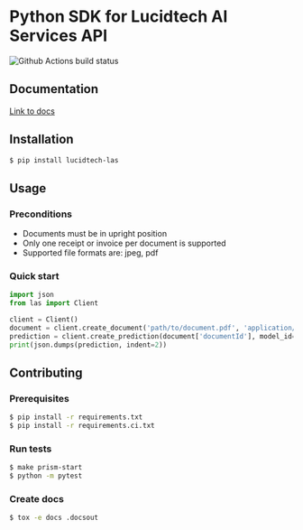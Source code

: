 # Python SDK for Lucidtech AI Services API

![Github Actions build status](https://github.com/LucidtechAI/las-sdk-python/workflows/main/badge.svg)

## Documentation

[Link to docs](https://docs.lucidtech.ai/reference/python)

## Installation

```bash
$ pip install lucidtech-las
```

## Usage

### Preconditions

- Documents must be in upright position
- Only one receipt or invoice per document is supported
- Supported file formats are: jpeg, pdf

### Quick start

```python
import json
from las import Client

client = Client()
document = client.create_document('path/to/document.pdf', 'application/pdf')
prediction = client.create_prediction(document['documentId'], model_id='las:model:<hex-uuid>')
print(json.dumps(prediction, indent=2))
```

## Contributing

### Prerequisites

```bash
$ pip install -r requirements.txt
$ pip install -r requirements.ci.txt 
```

### Run tests

```bash
$ make prism-start
$ python -m pytest
```

### Create docs

```bash
$ tox -e docs .docsout
```
